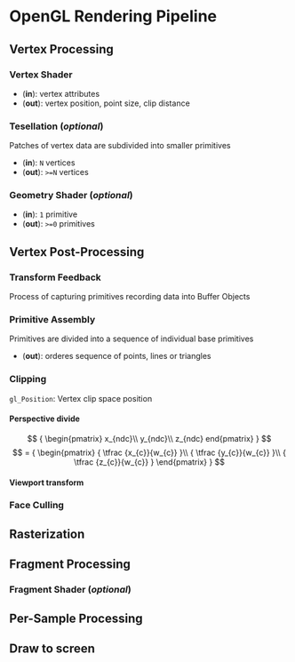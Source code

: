 # OpenGL Rendering Pipeline

## Vertex Processing

### Vertex Shader
- (**in**): vertex attributes
- (**out**): vertex position, point size, clip distance

### Tesellation (*optional*)
Patches of vertex data are subdivided into smaller primitives
- (**in**): `N` vertices
- (**out**): `>=N` vertices

### Geometry Shader (*optional*)
- (**in**): `1` primitive
- (**out**): `>=0` primitives

## Vertex Post-Processing

### Transform Feedback
Process of capturing primitives recording data into Buffer Objects

### Primitive Assembly
Primitives are divided into a sequence of individual base primitives
- (**out**): orderes sequence of points, lines or triangles

### Clipping
`gl_Position`: Vertex clip space position

#### Perspective divide

$$ {
\begin{pmatrix}
    x_{ndc}\\
    y_{ndc}\\
    z_{ndc}
end{pmatrix}
}
$$
$$
    =
{
\begin{pmatrix}
    {
        \tfrac {x_{c}}{w_{c}}
    }\\
    {
        \tfrac {y_{c}}{w_{c}}
    }\\
    {
        \tfrac {z_{c}}{w_{c}}
    }
\end{pmatrix}
}
$$

#### Viewport transform

### Face Culling

## Rasterization

## Fragment Processing

### Fragment Shader (*optional*)

## Per-Sample Processing

## Draw to screen

